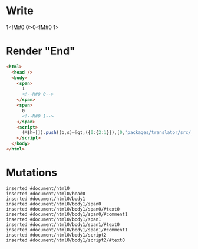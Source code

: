 # Write
  <span>1<!M#0 0></span><span>0<!M#0 1></span><script>(M$h=[]).push((b,s)=>({0:{2:1}}),[0,"packages/translator/src/__tests__/fixtures/let-tag-set-in-effect/template.marko_0_x",])</script>


# Render "End"
```html
<html>
  <head />
  <body>
    <span>
      1
      <!--M#0 0-->
    </span>
    <span>
      0
      <!--M#0 1-->
    </span>
    <script>
      (M$h=[]).push((b,s)=&gt;({0:{2:1}}),[0,"packages/translator/src/__tests__/fixtures/let-tag-set-in-effect/template.marko_0_x",])
    </script>
  </body>
</html>
```

# Mutations
```
inserted #document/html0
inserted #document/html0/head0
inserted #document/html0/body1
inserted #document/html0/body1/span0
inserted #document/html0/body1/span0/#text0
inserted #document/html0/body1/span0/#comment1
inserted #document/html0/body1/span1
inserted #document/html0/body1/span1/#text0
inserted #document/html0/body1/span1/#comment1
inserted #document/html0/body1/script2
inserted #document/html0/body1/script2/#text0
```